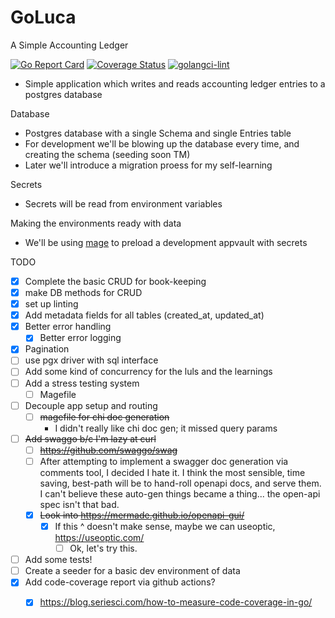 # GoLuca

A Simple Accounting Ledger

[![Go Report Card](https://goreportcard.com/badge/github.com/abelgoodwin1988/GoLuca)](https://goreportcard.com/report/github.com/abelgoodwin1988/GoLuca) [![Coverage Status](https://coveralls.io/repos/github/abelgoodwin1988/GoLuca/badge.svg?branch=main)](https://coveralls.io/github/abelgoodwin1988/GoLuca?branch=main) [![golangci-lint](https://github.com/abelgoodwin1988/GoLuca/actions/workflows/golint-ci.yml/badge.svg)](https://github.com/abelgoodwin1988/GoLuca/actions/workflows/golint-ci.yml)

- Simple application which writes and reads accounting ledger entries to a postgres database

Database

- Postgres database with a single Schema and single Entries table
- For development we'll be blowing up the database every time, and creating the schema (seeding soon TM)
- Later we'll introduce a migration proess for my self-learning

Secrets

- Secrets will be read from environment variables

Making the environments ready with data

- We'll be using [mage](https://magefile.org/) to preload a development appvault with secrets

TODO

- [x] Complete the basic CRUD for book-keeping
- [x] make DB methods for CRUD
- [x] set up linting
- [x] Add metadata fields for all tables (created_at, updated_at)
- [x] Better error handling
    - [x] Better error logging
- [x] Pagination
- [ ] use pgx driver with sql interface
- [ ] Add some kind of concurrency for the luls and the learnings
- [ ] Add a stress testing system
    - [ ] Magefile
- [ ] Decouple app setup and routing
    - [ ] ~~magefile for chi doc generation~~
        - I didn't really like chi doc gen; it missed query params
- [ ] ~~Add swaggo b/c I'm lazy at curl~~
    - [ ] ~~https://github.com/swaggo/swag~~
    - [ ] After attempting to implement a swagger doc generation via comments tool, I decided I hate it. I think the most sensible, time saving, best-path will be to hand-roll openapi docs, and serve them. I can't believe these auto-gen things became a thing... the open-api spec isn't that bad.
    - [x] ~~Look into https://mermade.github.io/openapi-gui/~~
        - [x] If this ^ doesn't make sense, maybe we can useoptic, https://useoptic.com/
            - [ ] Ok, let's try this.
- [ ] Add some tests!
- [ ] Create a seeder for a basic dev environment of data
- [x] Add code-coverage report via github actions?
    - [x] https://blog.seriesci.com/how-to-measure-code-coverage-in-go/

